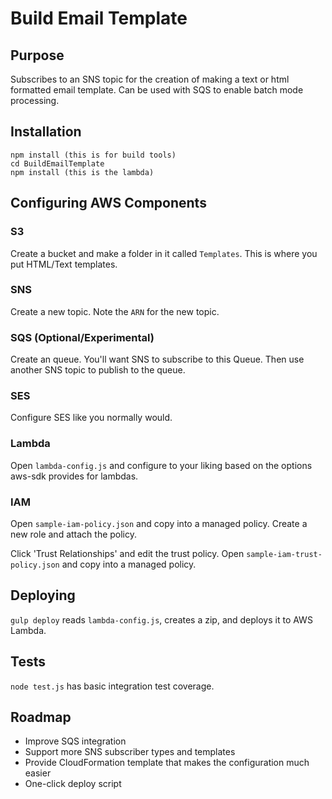 # Build Email Template

## Purpose

Subscribes to an SNS topic for the creation of making a text or html formatted email template. 
Can be used with SQS to enable batch mode processing.

## Installation

```
npm install (this is for build tools)
cd BuildEmailTemplate
npm install (this is the lambda)
```

## Configuring AWS Components

### S3

Create a bucket and make a folder in it called `Templates`. This is where you put HTML/Text templates.


### SNS

Create a new topic. Note the `ARN` for the new topic.


### SQS (Optional/Experimental)

Create an queue. You'll want SNS to subscribe to this Queue. Then use another SNS topic to publish to the queue.

### SES

Configure SES like you normally would.


### Lambda

Open `lambda-config.js` and configure to your liking based on the options aws-sdk provides for lambdas.

### IAM

Open `sample-iam-policy.json` and copy into a managed policy. Create a new role and attach the policy. 

Click 'Trust Relationships' and edit the trust policy. Open `sample-iam-trust-policy.json` and copy into a managed policy.

## Deploying

`gulp deploy` reads `lambda-config.js`, creates a zip, and deploys it to AWS Lambda.


## Tests

`node test.js` has basic integration test coverage.


## Roadmap

* Improve SQS integration
* Support more SNS subscriber types and templates
* Provide CloudFormation template that makes the configuration much easier
* One-click deploy script
